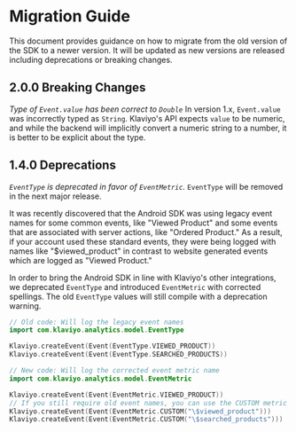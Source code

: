 # Migration Guide
This document provides guidance on how to migrate from the old version of the SDK to a newer version. 
It will be updated as new versions are released including deprecations or breaking changes.

## 2.0.0 Breaking Changes
*Type of `Event.value` has been correct to `Double`*
In version 1.x, `Event.value` was incorrectly typed as `String`. Klaviyo's API expects `value` to be numeric, and 
while the backend will implicitly convert a numeric string to a number, it is better to be explicit about the type.

## 1.4.0 Deprecations
*`EventType` is deprecated in favor of `EventMetric`.* `EventType` will be removed in the next major release.

It was recently discovered that the Android SDK was using legacy event names for some common events, 
like "Viewed Product" and some events that are associated with server actions, like "Ordered Product."
As a result, if your account used these standard events, they were being logged with names like "$viewed_product"
in contrast to website generated events which are logged as "Viewed Product."

In order to bring the Android SDK in line with Klaviyo's other integrations, we deprecated `EventType` and introduced 
`EventMetric` with corrected spellings. The old `EventType` values will still compile with a deprecation warning.

```kotlin
// Old code: Will log the legacy event names
import com.klaviyo.analytics.model.EventType

Klaviyo.createEvent(Event(EventType.VIEWED_PRODUCT))
Klaviyo.createEvent(Event(EventType.SEARCHED_PRODUCTS))
```

```kotlin
// New code: Will log the corrected event metric name
import com.klaviyo.analytics.model.EventMetric

Klaviyo.createEvent(Event(EventMetric.VIEWED_PRODUCT))
// If you still require old event names, you can use the CUSTOM metric e.g. 
Klaviyo.createEvent(Event(EventMetric.CUSTOM("\$viewed_product")))
Klaviyo.createEvent(Event(EventMetric.CUSTOM("\$searched_products")))
```
